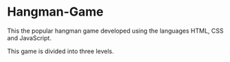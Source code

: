 # Hangman-Game

This the popular hangman game developed using the languages HTML, CSS and JavaScript.

This game is divided into three levels. 